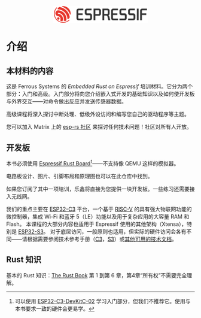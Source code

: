 <p style="text-align:center;"><img src="./assets/esp-logo-black.svg" width="50%"></p>

# 介绍

## 本材料的内容

这是 Ferrous Systems 的 *Embedded Rust on Espressif* 培训材料。它分为两个部分：入门和高级。入门部分将向您介绍嵌入式开发的基础知识以及如何使开发板与外界交互——对命令做出反应并发送传感器数据。

高级课程将深入探讨中断处理、低级外设访问和编写您自己的驱动程序等主题。

您可以加入 Matrix 上的 [esp-rs 社区](https://matrix.to/#/#esp-rs:matrix.org) 来探讨任何技术问题！社区对所有人开放。

## 开发板

本书必须使用 [Espressif Rust Board](https://github.com/esp-rs/esp-rust-board)[^note]——不支持像 QEMU 这样的模拟器。

电路板设计、图片、引脚布局和原理图也可以在此仓库中找到。

如果您订阅了其中一项培训，乐鑫将直接为您提供一块开发板。一些练习还需要接入无线网。



我们的重点主要在 [ESP32-C3](https://www.espressif.com/en/products/socs/esp32-c3) 平台，一个基于 [RISC-V](https://riscv.org/) 的具有强大物联网功能的微控制器，集成 Wi-Fi 和蓝牙 5（LE）功能以及用于复杂应用的大容量 RAM 和 Flash。 本课程的大部分内容也适用于 Espressif 使用的其他架构（Xtensa），特别是 [ESP32-S3](https://www.espressif.com/en/products/socs/esp32-s3)。 对于底层访问，一般原则也适用，但实际的硬件访问会各有不同——请根据需要参阅技术参考手册（[C3](https://www.espressif.com/sites/default/files/documentation/esp32-c3_technical_reference_manual_en.pdf)，[S3](https://www.espressif.com/sites/default/files/documentation/esp32-s3_technical_reference_manual_en.pdf)）或[其他可用的技术文档](https://www.espressif.com/en/support/documents/technical-documents)。


## Rust 知识

基本的 Rust 知识：[The Rust Book](https://doc.rust-lang.org/book/) 第 1 到第 6 章，第4章“所有权”不需要完全理解。


[^note]: 可以使用 [ESP32-C3-DevKitC-02](https://docs.espressif.com/projects/esp-idf/en/latest/esp32c3/hw-reference/esp32c3/user-guide-devkitc-02.html) 学习入门部分，但我们不推荐它。使用与本书要求一致的硬件会更易学。

